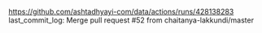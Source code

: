 https://github.com/ashtadhyayi-com/data/actions/runs/428138283
last_commit_log: Merge pull request #52 from chaitanya-lakkundi/master